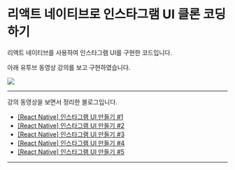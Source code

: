 # 리액트 네이티브로 인스타그램 UI 클론 코딩하기

리액트 네이티브를 사용하여 인스타그램 UI를 구현한 코드입니다.

아래 유투브 동영상 강의를 보고 구현하였습니다.

[![](https://img.youtube.com/vi/cgg1HidN4mQ/0.jpg)](https://www.youtube.com/watch?v=cgg1HidN4mQ)


---

강의 동영상을 보면서 정리한 블로그입니다.

* [[React Native] 인스타그램 UI 만들기 #1](https://busy.org/@anpigon/react-native-ui-1)
* [[React Native] 인스타그램 UI 만들기 #2](https://busy.org/@anpigon/react-native-ui-2-1548079722841)
* [[React Native] 인스타그램 UI 만들기 #3](https://busy.org/@anpigon/react-native-ui-3-1548134597178)
* [[React Native] 인스타그램 UI 만들기 #4](https://busy.org/@anpigon/react-native-ui-4-1548207724086)
* [[React Native] 인스타그램 UI 만들기 #5](https://busy.org/@anpigon/react-native-ui-5-1548346515419)

---
